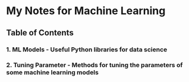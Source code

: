 # My Notes for Machine Learning

## Table of Contents

### 1. ML Models - Useful Python libraries for data science 
### 2. Tuning Parameter - Methods for tuning the parameters of some machine learning models

